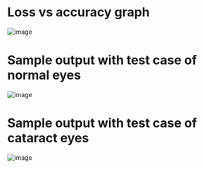 # Loss vs accuracy graph
![image](https://github.com/MVVarun-02/Cataract-Detection-Model/assets/94582488/09322114-ccdb-4282-8963-d4b0fecf6dd1)

# Sample output with test case of normal eyes
![image](https://github.com/MVVarun-02/Cataract-Detection-Model/assets/94582488/6b69be0f-983b-4fee-86d5-3b5a9154e814)

# Sample output with test case of cataract eyes
![image](https://github.com/MVVarun-02/Cataract-Detection-Model/assets/94582488/b2161243-39c8-494c-b7e4-b2f64dff7eb3)
